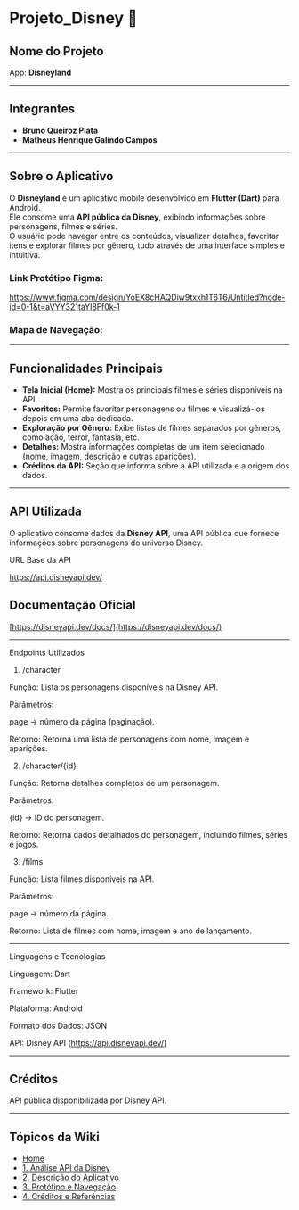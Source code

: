 # Projeto_Disney 🏰

## Nome do Projeto
App: **Disneyland**

---

## Integrantes
- **Bruno Queiroz Plata**  
- **Matheus Henrique Galindo Campos**

---

## Sobre o Aplicativo

O **Disneyland** é um aplicativo mobile desenvolvido em **Flutter (Dart)** para Android.  
Ele consome uma **API pública da Disney**, exibindo informações sobre personagens, filmes e séries.  
O usuário pode navegar entre os conteúdos, visualizar detalhes, favoritar itens e explorar filmes por gênero, tudo através de uma interface simples e intuitiva.

### Link Protótipo Figma:
https://www.figma.com/design/YoEX8cHAQDiw9txxh1T6T6/Untitled?node-id=0-1&t=aVYY321taYI8Ff0k-1

### Mapa de Navegação:



---

## Funcionalidades Principais

- **Tela Inicial (Home):** Mostra os principais filmes e séries disponíveis na API.  
- **Favoritos:** Permite favoritar personagens ou filmes e visualizá-los depois em uma aba dedicada.  
- **Exploração por Gênero:** Exibe listas de filmes separados por gêneros, como ação, terror, fantasia, etc.  
- **Detalhes:** Mostra informações completas de um item selecionado (nome, imagem, descrição e outras aparições).  
- **Créditos da API:** Seção que informa sobre a API utilizada e a origem dos dados.

---

## API Utilizada

O aplicativo consome dados da **Disney API**, uma API pública que fornece informações sobre personagens do universo Disney.

URL Base da API

https://api.disneyapi.dev/

## Documentação Oficial

[https://disneyapi.dev/docs/](https://disneyapi.dev/docs/)

---

Endpoints Utilizados

1. /character

Função: Lista os personagens disponíveis na Disney API.

Parâmetros:

page → número da página (paginação).


Retorno: Retorna uma lista de personagens com nome, imagem e aparições.


2. /character/{id}

Função: Retorna detalhes completos de um personagem.

Parâmetros:

{id} → ID do personagem.


Retorno: Retorna dados detalhados do personagem, incluindo filmes, séries e jogos.


3. /films

Função: Lista filmes disponíveis na API.

Parâmetros:

page → número da página.


Retorno: Lista de filmes com nome, imagem e ano de lançamento.



---

Linguagens e Tecnologias

Linguagem: Dart

Framework: Flutter

Plataforma: Android

Formato dos Dados: JSON

API: Disney API (https://api.disneyapi.dev/)


---

## Créditos

API pública disponibilizada por Disney API.


---

## Tópicos da Wiki
- [Home](https://github.com/Bruno616/Projeto_Disney/wiki)
- [1. Análise API da Disney](https://github.com/Bruno616/Projeto_Disney/wiki/1.-Analise-API-da-Disney)
- [2. Descrição do Aplicativo](https://github.com/Bruno616/Projeto_Disney/wiki/2.-Descrição-do-Aplicativo)
- [3. Protótipo e Navegação](https://github.com/Bruno616/Projeto_Disney/wiki/3.-Protótipo-e-Navegação)
- [4. Créditos e Referências](https://github.com/Bruno616/Projeto_Disney/wiki/4.-Créditos-e-Referências)

